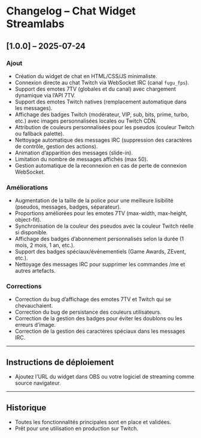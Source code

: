 # Changelog – Chat Widget Streamlabs

## [1.0.0] – 2025-07-24

### Ajout
- Création du widget de chat en HTML/CSS/JS minimaliste.
- Connexion directe au chat Twitch via WebSocket IRC (canal `fugu_fps`).
- Support des emotes 7TV (globales et du canal) avec chargement dynamique via l’API 7TV.
- Support des emotes Twitch natives (remplacement automatique dans les messages).
- Affichage des badges Twitch (modérateur, VIP, sub, bits, prime, turbo, etc.) avec images personnalisées locales ou Twitch CDN.
- Attribution de couleurs personnalisées pour les pseudos (couleur Twitch ou fallback palette).
- Nettoyage automatique des messages IRC (suppression des caractères de contrôle, gestion des actions).
- Animation d’apparition des messages (slide-in).
- Limitation du nombre de messages affichés (max 50).
- Gestion automatique de la reconnexion en cas de perte de connexion WebSocket.

### Améliorations
- Augmentation de la taille de la police pour une meilleure lisibilité (pseudos, messages, badges, séparateur).
- Proportions améliorées pour les emotes 7TV (max-width, max-height, object-fit).
- Synchronisation de la couleur des pseudos avec la couleur Twitch réelle si disponible.
- Affichage des badges d’abonnement personnalisés selon la durée (1 mois, 2 mois, 1 an, etc.).
- Support des badges spéciaux/événementiels (Game Awards, ZEvent, etc.).
- Nettoyage des messages IRC pour supprimer les commandes /me et autres artefacts.

### Corrections
- Correction du bug d’affichage des emotes 7TV et Twitch qui se chevauchaient.
- Correction du bug de persistance des couleurs utilisateurs.
- Correction de la gestion des badges pour éviter les doublons ou les erreurs d’image.
- Correction de la gestion des caractères spéciaux dans les messages IRC.

---

## Instructions de déploiement

- Ajoutez l’URL du widget dans OBS ou votre logiciel de streaming comme source navigateur.

---

## Historique

- Toutes les fonctionnalités principales sont en place et validées.
- Prêt pour une utilisation en production sur Twitch.